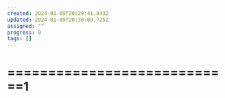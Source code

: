 ```yaml
---
created: 2024-01-09T20:29:41.843Z
updated: 2024-01-09T20:30:09.725Z
assigned: ""
progress: 0
tags: []
---
```


# ============================1
